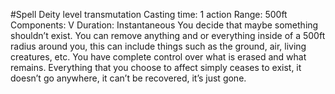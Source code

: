 #Spell
Deity level transmutation
Casting time: 1 action
Range: 500ft
Components: V
Duration: Instantaneous
You decide that maybe something shouldn’t exist. You can remove anything and or everything inside of a 500ft radius around you, this can include things such as the ground, air, living creatures, etc. You have complete control over what is erased and what remains. Everything that you choose to affect simply ceases to exist, it doesn’t go anywhere, it can’t be recovered, it’s just gone.